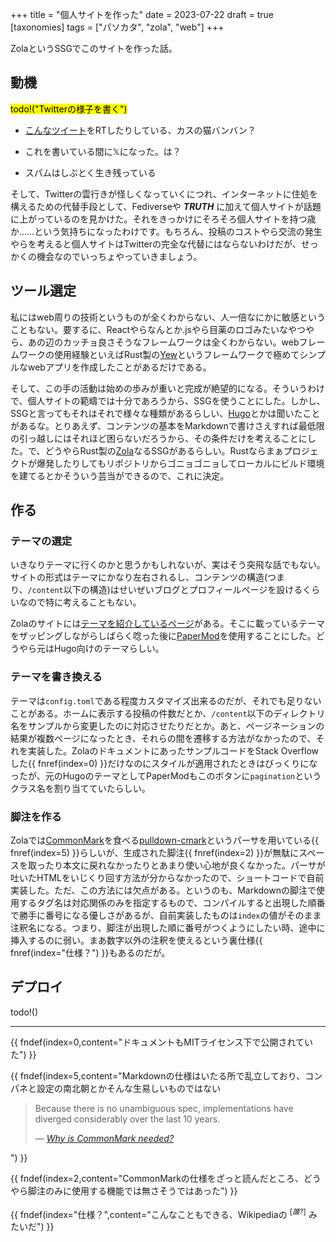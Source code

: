 +++
title = "個人サイトを作った"
date = 2023-07-22
draft = true
[taxonomies]
tags = ["パソカタ", "zola", "web"]
+++

ZolaというSSGでこのサイトを作った話。

<!-- more -->

## 動機

<mark>todo!("Twitterの様子を書く")</mark>

- [こんなツイート](https://twitter.com/elonmusk/status/1675315530725556224)をRTしたりしている、カスの猫バンバン？

- これを書いている間に𝕏になった。は？
- スパムはしぶとく生き残っている

そして、Twitterの雲行きが怪しくなっていくにつれ、インターネットに住処を構えるための代替手段として、Fediverseや ***TRUTH*** に加えて個人サイトが話題に上がっているのを見かけた。それをきっかけにそろそろ個人サイトを持つ歳か……という気持ちになったわけです。もちろん、投稿のコストやら交流の発生やらを考えると個人サイトはTwitterの完全な代替にはならないわけだが、せっかくの機会なのでいっちょやっていきましょう。

## ツール選定
私にはweb周りの技術というものが全くわからない、人一倍なにかに敏感ということもない。要するに、Reactやらなんとか.jsやら目薬のロゴみたいなやつやら、あの辺のカッチョ良さそうなフレームワークは全くわからない。webフレームワークの使用経験といえばRust製の[Yew](https://yew.rs/)というフレームワークで極めてシンプルなwebアプリを作成したことがあるだけである。

そして、この手の活動は始めの歩みが重いと完成が絶望的になる。そういうわけで、個人サイトの範疇では十分であろうから、SSGを使うことにした。しかし、SSGと言ってもそれはそれで様々な種類があるらしい、[Hugo](https://gohugo.io/)とかは聞いたことがあるな。とりあえず、コンテンツの基本をMarkdownで書けさえすれば最低限の引っ越しにはそれほど困らないだろうから、その条件だけを考えることにした。で、どうやらRust製の[Zola](https://www.getzola.org/)なるSSGがあるらしい。Rustならまぁプロジェクトが爆発したりしてもリポジトリからゴニョゴニョしてローカルにビルド環境を建てるとかそういう芸当ができるので、これに決定。

## 作る

### テーマの選定
いきなりテーマに行くのかと思うかもしれないが、実はそう突飛な話でもない。サイトの形式はテーマにかなり左右されるし、コンテンツの構造(つまり、`/content`以下の構造)はせいぜいブログとプロフィールページを設けるくらいなので特に考えることもない。

Zolaのサイトには[テーマを紹介しているページ](https://www.getzola.org/themes/)がある。そこに載っているテーマをザッピングしながらしばらく唸った後に[PaperMod](https://www.getzola.org/themes/papermod/)を使用することにした。どうやら元はHugo向けのテーマらしい。

### テーマを書き換える
テーマは`config.toml`である程度カスタマイズ出来るのだが、それでも足りないことがある。ホームに表示する投稿の件数だとか、`/content`以下のディレクトリ名をサンプルから変更したのに対応させたりだとか。あと、ページネーションの結果が複数ページになったとき、それらの間を遷移する方法がなかったので、それを実装した。ZolaのドキュメントにあったサンプルコードをStack Overflowした{{ fnref(index=0) }}だけなのにスタイルが適用されたときはびっくりになったが、元のHugoのテーマとしてPaperModもこのボタンに`pagination`というクラス名を割り当てていたらしい。

### 脚注を作る
Zolaでは[CommonMark](https://commonmark.org/)を食べる[pulldown-cmark](https://github.com/raphlinus/pulldown-cmark#pulldown-cmark)というパーサを用いている{{ fnref(index=5) }}らしいが、生成された脚注{{ fnref(index=2) }}が無駄にスペースを取ったり本文に戻れなかったりとあまり使い心地が良くなかった。パーサが吐いたHTMLをいじくり回す方法が分からなかったので、ショートコードで自前実装した。ただ、この方法には欠点がある。というのも、Markdownの脚注で使用するタグ名は対応関係のみを指定するもので、コンパイルすると出現した順番で勝手に番号になる優しさがあるが、自前実装したものは`index`の値がそのまま注釈名になる。つまり、脚注が出現した順に番号がつくようにしたい時、途中に挿入するのに弱い。まあ数字以外の注釈を使えるという裏仕様{{ fnref(index="仕様？") }}もあるのだが。

## デプロイ

todo!()

---

{{ fndef(index=0,content="ドキュメントもMITライセンス下で公開されていた") }}

{{ fndef(index=5,content="Markdownの仕様はいたる所で乱立しており、コンパネと設定の南北朝とかそんな生易しいものではない

> Because there is no unambiguous spec, implementations have diverged considerably over the last 10 years. 
>
> — <cite>[Why is CommonMark needed?](https://commonmark.org/)</cite>

") }}

{{ fndef(index=2,content="CommonMarkの仕様をざっと読んだところ、どうやら脚注のみに使用する機能では無さそうではあった") }}

{{ fndef(index="仕様？",content="こんなこともできる、Wikipediaの <sup>[*誰?*]</sup> みたいだ") }}
